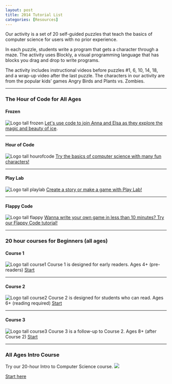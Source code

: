 ```yaml
---
layout: post
title: 2014 Tutorial List
categories: [Resources]
---
```

Our activity is a set of 20 self-guided puzzles that teach the basics of computer science for users with no prior experience.

In each puzzle, students write a program that gets a character through a maze. The activity uses Blockly, a visual programming language that has blocks you drag and drop to write programs. 

The activity includes instructional videos before puzzles #1, 6, 10, 14, 18, and a wrap-up video after the last puzzle. The characters in our activity are from the popular kids’ games Angry Birds and Plants vs. Zombies.

---


### The Hour of Code for All Ages

####  Frozen
![Logo tall frozen][8]
[Let's use code to join Anna and Elsa as they explore the magic and beauty of ice][9].

---

#### Hour of Code
![Logo tall hourofcode][10]
[Try the basics of computer science with many fun characters!][11]

---

####  Play Lab
![Logo tall playlab][12]
[Create a story or make a game with Play Lab!][13]

---

#### Flappy Code
![Logo tall flappy][14]
[Wanna write your own game in less than 10 minutes? Try our Flappy Code tutorial!][15]


---


### 20 hour courses for Beginners (all ages)


####  Course 1
![Logo tall course1][16]
Course 1 is designed for early readers.
Ages 4+ (pre-readers)
[Start][17]

---

#### Course 2
![Logo tall course2][18]
Course 2 is designed for students who can read.
Ages 6+ (reading required)
[Start][19]


---

####  Course 3
![Logo tall course3][20]
Course 3 is a follow-up to Course 2.
Ages 8+ (after Course 2)
[Start][21]


---



### All Ages Intro Course

Try our 20-hour Intro to Computer Science course.
![][34]

[Start here][35]




[1]: https://support.code.org/hc/en-us/requests/new
[2]: https://support.code.org/hc/en-us/articles/202591743
[3]: /assets/codeorg-studio-logo-ab9fbef5744e7d26dd423357f7c93a8a.png
[8]: http://studio.code.org/assets/logo_tall_frozen-fdf4b7f1af4aeff25522f257a30af5dc.jpg
[9]: http://studio.code.org/s/frozen/reset
[10]: http://studio.code.org/assets/logo_tall_hourofcode-1ff365b0d094938502fcf42c9c73cda7.jpg
[11]: http://studio.code.org/s/hourofcode/reset
[12]: http://studio.code.org/assets/logo_tall_playlab-0261292a3e0a39ab8d3574525328f3c5.jpg
[13]: http://studio.code.org/s/playlab/reset
[14]: http://studio.code.org/assets/logo_tall_flappy-5d52f06d34e4bdd48654c5e79d64325a.jpg
[15]: http://studio.code.org/s/flappy/reset
[16]: http://studio.code.org/assets/logo_tall_course1-0cbb3f4433a12e6e51e6f196d55196e0.jpg
[17]: http://studio.code.org/s/course1
[18]: http://studio.code.org/assets/logo_tall_course2-8d89caf1692b03bcdddc83398459d3a6.jpg
[19]: http://studio.code.org/s/course2
[20]: http://studio.code.org/assets/logo_tall_course3-04db9f86ed1f91e8a79e2d8fcfc25b77.jpg
[21]: http://studio.code.org/s/course3
[34]: http://code.org/images/fit-520/code20hr.jpg
[35]: http://studio.code.org/s/1
[36]: http://eepurl.com/Im_In
[37]: https://studio.code.org/
[38]: http://support.code.org
[39]: http://code.org/tos
[40]: http://code.org/privacy
  
 
